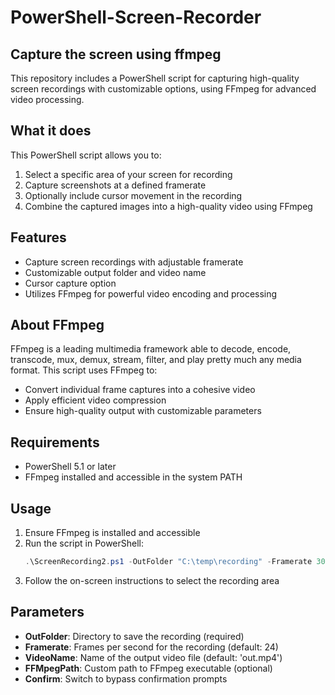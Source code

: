 # PowerShell-Screen-Recorder
## Capture the screen using ffmpeg

This repository includes a PowerShell script for capturing high-quality screen recordings with customizable options, using FFmpeg for advanced video processing.

## What it does

This PowerShell script allows you to:
1. Select a specific area of your screen for recording
2. Capture screenshots at a defined framerate
3. Optionally include cursor movement in the recording
4. Combine the captured images into a high-quality video using FFmpeg

## Features

- Capture screen recordings with adjustable framerate
- Customizable output folder and video name
- Cursor capture option
- Utilizes FFmpeg for powerful video encoding and processing

## About FFmpeg

FFmpeg is a leading multimedia framework able to decode, encode, transcode, mux, demux, stream, filter, and play pretty much any media format. This script uses FFmpeg to:
- Convert individual frame captures into a cohesive video
- Apply efficient video compression
- Ensure high-quality output with customizable parameters

## Requirements

- PowerShell 5.1 or later
- FFmpeg installed and accessible in the system PATH

## Usage

1. Ensure FFmpeg is installed and accessible
2. Run the script in PowerShell:
   ```powershell
   .\ScreenRecording2.ps1 -OutFolder "C:\temp\recording" -Framerate 30 -VideoName "my_recording.mp4"
3. Follow the on-screen instructions to select the recording area

## Parameters
   - **OutFolder**: Directory to save the recording (required)
   - **Framerate**: Frames per second for the recording (default: 24)
   - **VideoName**: Name of the output video file (default: 'out.mp4')
   - **FFMpegPath**: Custom path to FFmpeg executable (optional)
   - **Confirm**: Switch to bypass confirmation prompts
     
   
   
